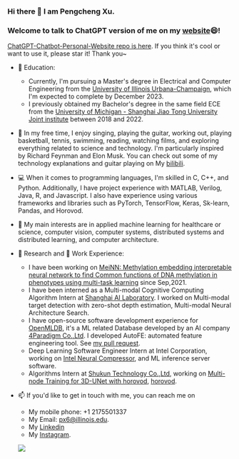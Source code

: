 ### Hi there 👋 I am Pengcheng Xu. 
### Welcome to talk to ChatGPT version of me on my [website](https://explcre.github.io/mychat/)😄! 
[ChatGPT-Chatbot-Personal-Website repo is here](https://github.com/explcre/ChatGPT-Chatbot-Personal-Website).
If you think it's cool or want to use it, please star it! Thank you~
<!--
**explcre/explcre** is a ✨ _special_ ✨ repository because its `README.md` (this file) appears on your GitHub profile.

Here are some ideas to get you started:

- 🔭 I’m currently working on ...
- 🌱 I’m currently learning ...
- 👯 I’m looking to collaborate on ...
- 🤔 I’m looking for help with ...
- 💬 Ask me about ...
- 📫 How to reach me: ...
- 😄 Pronouns: ...
- ⚡ Fun fact: ...
-->

- 🌱 Education:
    - Currently, I'm pursuing a Master's degree in Electrical and Computer Engineering from the [University of Illinois Urbana-Champaign](https://illinois.edu/), which I'm expected to complete by December 2023. 
    - I previously obtained my Bachelor's degree in the same field ECE from the [University of Michigan - Shanghai Jiao Tong University Joint institute](https://www.ji.sjtu.edu.cn) between 2018 and 2022. 
- 🎸 In my free time, I enjoy singing, playing the guitar, working out, playing basketball, tennis, swimming, reading, watching films, and exploring everything related to science and technology. I'm particularly inspired by Richard Feynman and Elon Musk. You can check out some of my technology explanations and guitar playing on My [bilibili](https://space.bilibili.com/86835117/).
- 💻 When it comes to programming languages, I'm skilled in C, C++, and Python. Additionally, I have project experience with MATLAB, Verilog, Java, R, and Javascript. I also have experience using various frameworks and libraries such as PyTorch, TensorFlow, Keras, Sk-learn, Pandas, and Horovod.
- 🔭 My main interests are in applied machine learning for healthcare or science, computer vision, computer systems, distributed systems and distributed learning, and computer architecture.
- 🔬 Research and 💼 Work Experience: 
    - I have been working on [MeiNN: Methylation embedding interpretable neural 
network to find Common functions of DNA methylation in 
phenotypes using multi-task learning](https://github.com/explcre/Adaptable-and-intrepretable-multi-task-learning-based-gene-level-methylation-estimation) since Sep,2021. 
    - I have been interned as a Multi-modal Cognitive Computing Algorithm Intern at [Shanghai AI Laboratory](www.shlab.org.cn). I worked on Multi-modal target detection with zero-shot depth estimation, Multi-modal Neural Architecture Search.
    - I have open-source software development experience for [OpenMLDB](https://github.com/4paradigm/OpenMLDB), it's a ML related Database developed by an AI company [4Paradigm Co.,Ltd](https://en.4paradigm.com/index.html). I developed AutoFE: automated feature engineering tool. See [my pull request](https://github.com/4paradigm/OpenMLDB/pull/2381).
    - Deep Learning Software Engineer Intern at Intel Corporation, working on [Intel Neural Compressor](https://github.com/intel/neural-compressor), and ML inference server software. 
    - Algorithms Intern at [Shukun Technology Co.,Ltd](https://www.shukun.net), working on [Multi-node Training for 3D-UNet with horovod](https://github.com/explcre/SHUKUN-Technology-AlgorithmIntern-MultiNodeTraining-for-DLmodels-Horovod-ConfigurationTutorial-Perf), [horovod](https://github.com/horovod/horovod). 
    
- 📫 If you'd like to get in touch with me, you can reach me on 
    - My mobile phone: +1 2175501337 
    - My Email: px6@illinois.edu. 
    - My [Linkedin](https://www.linkedin.com/in/pengcheng-xu-ryan/) 
    - My [Instagram](https://www.instagram.com/xpc_1025/). 


    ![](https://github-readme-stats.vercel.app/api?username=explcre)

